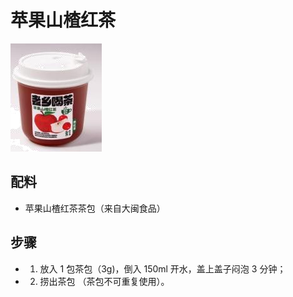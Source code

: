 # 苹果山楂红茶

![苹果山楂红茶](/images/苹果山楂红茶.png)

## 配料

- 苹果山楂红茶茶包（来自大闽食品）

## 步骤

- 1. 放入 1 包茶包（3g)，倒入 150ml 开水，盖上盖子闷泡 3 分钟；
- 2. 捞出茶包 （茶包不可重复使用）。
